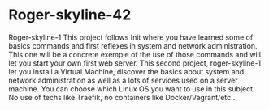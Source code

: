 # Roger-skyline-42
Roger-skyline-1  This project follows Init where you have learned some of basics commands and first reflexes in system and network administration. This one will be a concrete exemple of the use of those commands and will let you start your own first web server. This second project, roger-skyline-1 let you install a Virtual Machine, discover the basics about system and network administration as well as a lots of services used on a server machine.  You can choose which Linux OS you want to use in this subject. No use of techs like Traefik, no containers like Docker/Vagrant/etc...
